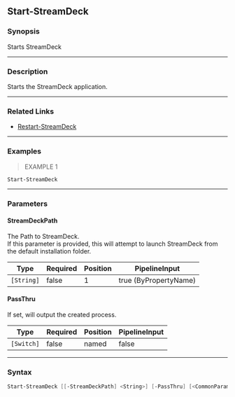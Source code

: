 Start-StreamDeck
----------------

### Synopsis
Starts StreamDeck

---

### Description

Starts the StreamDeck application.

---

### Related Links
* [Restart-StreamDeck](Restart-StreamDeck.md)

---

### Examples
> EXAMPLE 1

```PowerShell
Start-StreamDeck
```

---

### Parameters
#### **StreamDeckPath**
The Path to StreamDeck.  
If this parameter is provided, this will attempt to launch StreamDeck from the default installation folder.

|Type      |Required|Position|PipelineInput        |
|----------|--------|--------|---------------------|
|`[String]`|false   |1       |true (ByPropertyName)|

#### **PassThru**
If set, will output the created process.

|Type      |Required|Position|PipelineInput|
|----------|--------|--------|-------------|
|`[Switch]`|false   |named   |false        |

---

### Syntax
```PowerShell
Start-StreamDeck [[-StreamDeckPath] <String>] [-PassThru] [<CommonParameters>]
```

